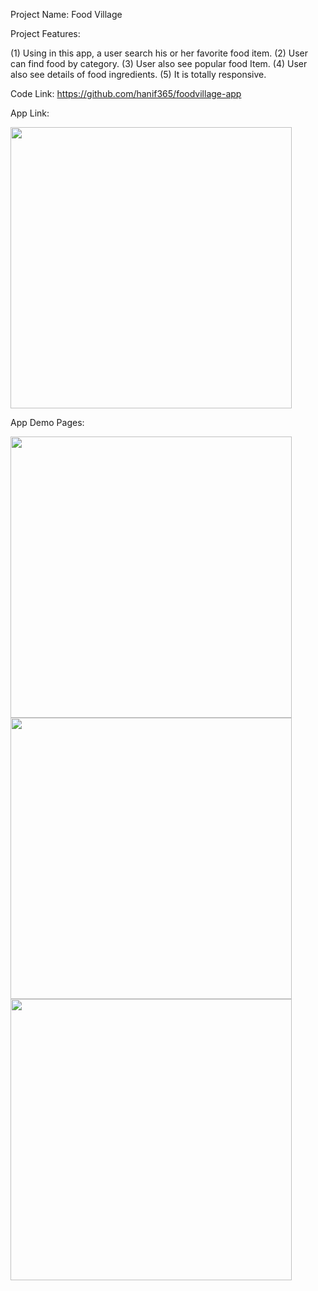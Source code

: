 Project Name: Food Village


Project Features:

(1) Using in this app, a user search his or her favorite food item.
(2) User can find food by category.
(3) User also see popular food Item.
(4) User also see details of food ingredients.
(5) It is totally responsive.

Code Link: https://github.com/hanif365/foodvillage-app

App Link: 

<img src="https://i.ibb.co/qY5Qkwt/foodvillage-App-Code.png" width="450">


App Demo Pages:

<img src="https://i.ibb.co/VQm9YTx/foodvillage1.jpg" width="450">
<img src="https://i.ibb.co/Th2fqqz/foodvillage2.jpg" width="450">
<img src="https://i.ibb.co/JshGpsB/foodvillage3.jpg" width="450">



